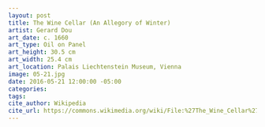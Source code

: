 ```yaml
---
layout: post
title: The Wine Cellar (An Allegory of Winter)
artist: Gerard Dou
art_date: c. 1660
art_type: Oil on Panel
art_height: 30.5 cm
art_width: 25.4 cm
art_location: Palais Liechtenstein Museum, Vienna
image: 05-21.jpg
date: 2016-05-21 12:00:00 -05:00
categories:
tags:
cite_author: Wikipedia
cite_url: https://commons.wikimedia.org/wiki/File:%27The_Wine_Cellar%27_(%27An_Allegory_of_Winter%27)_by_Gerard_Dou.jpg
---
```

